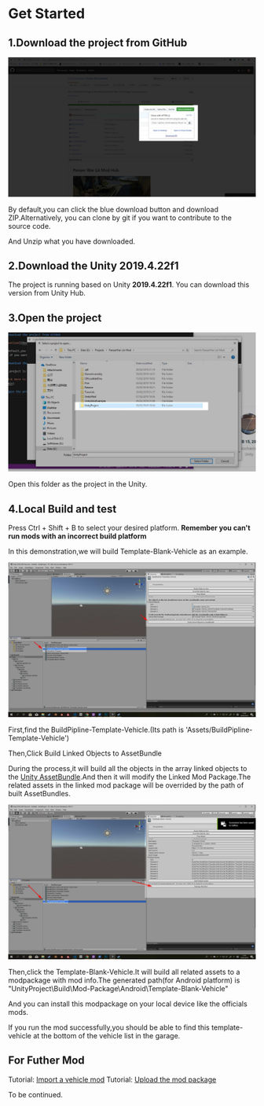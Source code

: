# Get Started

## 1.Download the project from GitHub

![Download](Download.jpg)

By default,you can click the blue download button and download ZIP.Alternatively, you can clone by git if you want to contribute to the source code.

And Unzip what you have downloaded.

## 2.Download the Unity 2019.4.22f1

The project is running based on Unity **2019.4.22f1**. You can download this version from Unity Hub.

## 3.Open the project

![OpenProject](OpenProject.jpg)

Open this folder as the project in the Unity.

## 4.Local Build and test

Press Ctrl + Shift + B to select your desired platform.
**Remember you can't run mods with an incorrect build platform**

In this demonstration,we will build Template-Blank-Vehicle as an example.

![BuildPipline](BuildPipline.jpg)

First,find the BuildPipline-Template-Vehicle.(Its path is 'Assets/BuildPipline-Template-Vehicle')

Then,Click Build Linked Objects to AssetBundle

During the process,it will build all the objects in the array linked objects to the [Unity AssetBundle](https://docs.unity3d.com/Manual/AssetBundlesIntro.html).And then it will modify the Linked Mod Package.The related assets in the linked mod package will be overrided by the path of built AssetBundles.

![BuildPackage](BuildPackage.jpg)

Then,click the Template-Blank-Vehicle.It will build all related assets to a modpackage with mod info.The generated path(for Android platform) is "UnityProject\Build\Mod-Package\Android\Template-Blank-Vehicle"

And you can install this modpackage on your local device like the officials mods.

If you run the mod successfully,you should be able to find this template-vehicle at the bottom of the vehicle list in the garage.

## For Futher Mod

Tutorial: [Import a vehicle mod](Vehicle.md)
Tutorial: [Upload the mod package](ContributeCommunity.md)

To be continued.
